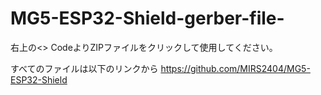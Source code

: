 # MG5-ESP32-Shield-gerber-file-
右上の<> CodeよりZIPファイルをクリックして使用してください。

すべてのファイルは以下のリンクから
https://github.com/MIRS2404/MG5-ESP32-Shield
